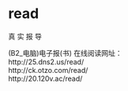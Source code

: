 # read
真 实 报 导
<p>(B2_电脑)电子报(书) 在线阅读网址：<br />
  http://25.dns2.us/read/<br />
  http://ck.otzo.com/read/<br />
http://20.120v.ac/read/</p>
